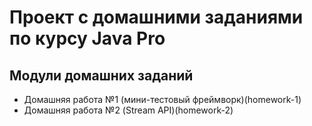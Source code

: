 # Проект с домашними заданиями по курсу Java Pro

## Модули домашних заданий

- Домашняя работа №1 (мини-тестовый фреймворк)(homework-1)
- Домашняя работа №2 (Stream API)(homework-2)
